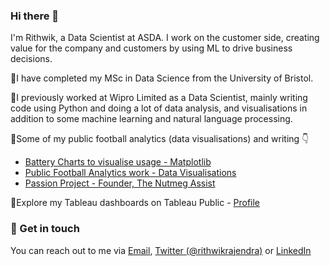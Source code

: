 ### Hi there 👋

I'm Rithwik, a Data Scientist at ASDA. I work on the customer side, creating value for the company and customers by using ML to drive business decisions.

🔸I have completed my MSc in Data Science from the University of Bristol.

🔸I previously worked at Wipro Limited as a Data Scientist, mainly writing code using Python and doing a lot of data analysis, and visualisations in addition to some machine learning and natural language processing.

🔸Some of my public football analytics (data visualisations) and writing 👇

   - [Battery Charts to visualise usage - Matplotlib](https://matplotlib.org/matplotblog/posts/visualising-usage-using-batteries/)
   - [Public Football Analytics work - Data Visualisations](https://twitter.com/i/events/1438470740441976843?s=20)
   - [Passion Project - Founder, The Nutmeg Assist](https://nutmegassist.com/)
   
🔸Explore my Tableau dashboards on Tableau Public - [Profile](https://public.tableau.com/app/profile/rithwik.rajendran)

### 📮 Get in touch

You can reach out to me via [Email](mailto:rithwikrajendran@gmail.com), [Twitter (@rithwikrajendra)](https://twitter.com/rithwikrajendra) or [LinkedIn](https://www.linkedin.com/in/rithwikrajendran/)

<!--
**rithwikrajendran/rithwikrajendran** is a ✨ _special_ ✨ repository because its `README.md` (this file) appears on your GitHub profile.

Here are some ideas to get you started:

- 🔭 I’m currently working on ...
- 🌱 I’m currently learning ...
- 👯 I’m looking to collaborate on ...
- 🤔 I’m looking for help with ...
- 💬 Ask me about ...
- 📫 How to reach me: ...
- 😄 Pronouns: ...
- ⚡ Fun fact: ...
-->
